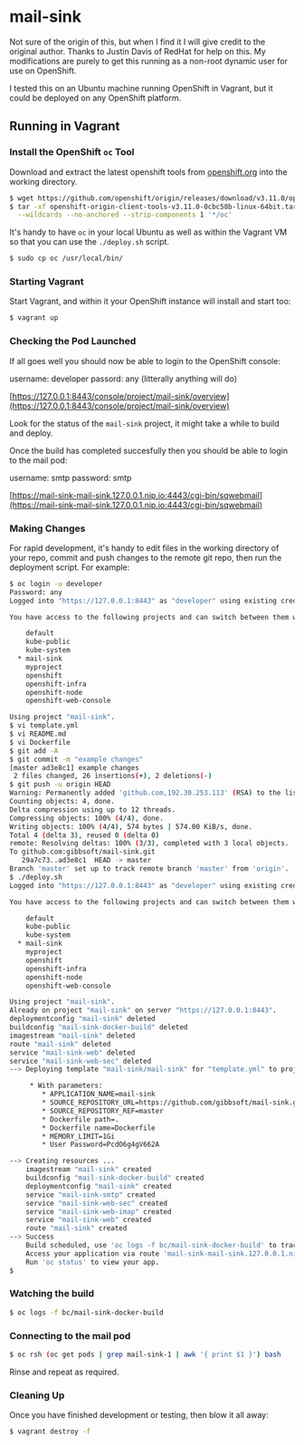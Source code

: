 # mail-sink

Not sure of the origin of this, but when I find it I will give credit to the
original author. Thanks to Justin Davis of RedHat for help on this. My
modifications are purely to get this running as a non-root dynamic user for
use on OpenShift.

I tested this on an Ubuntu machine running OpenShift in Vagrant, but it could
be deployed on any OpenShift platform.

## Running in Vagrant

### Install the OpenShift `oc` Tool

Download and extract the latest openshift tools from [openshift.org](https://www.openshift.org/download.html#oc-platforms)
into the working directory.

```bash
$ wget https://github.com/openshift/origin/releases/download/v3.11.0/openshift-origin-client-tools-v3.11.0-0cbc58b-linux-64bit.tar.gz
$ tar -xf openshift-origin-client-tools-v3.11.0-0cbc58b-linux-64bit.tar.gz \
  --wildcards --no-anchored --strip-components 1 '*/oc'
```

It's handy to have `oc` in your local Ubuntu as well as within the Vagrant VM
so that you can use the `./deploy.sh` script.

```bash
$ sudo cp oc /usr/local/bin/
```

### Starting Vagrant

Start Vagrant, and within it your OpenShift instance will install and start
too:

```bash
$ vagrant up
```

### Checking the Pod Launched

If all goes well you should now be able to login to the OpenShift console:

username: developer
passord: any  (litterally anything will do)

[https://127.0.0.1:8443/console/project/mail-sink/overview](https://127.0.0.1:8443/console/project/mail-sink/overview)

Look for the status of the `mail-sink` project, it might take a while to build
and deploy.

Once the build has completed succesfully then you should be able to login
to the mail pod:

username: smtp
password: smtp

[https://mail-sink-mail-sink.127.0.0.1.nip.io:4443/cgi-bin/sqwebmail](https://mail-sink-mail-sink.127.0.0.1.nip.io:4443/cgi-bin/sqwebmail)


### Making Changes

For rapid development, it's handy to edit files in the working directory of
your repo, commit and push changes to the remote git repo, then run the
deployment script. For example:

```bash
$ oc login -u developer
Password: any
Logged into "https://127.0.0.1:8443" as "developer" using existing credentials.

You have access to the following projects and can switch between them with 'oc project <projectname>':

    default
    kube-public
    kube-system
  * mail-sink
    myproject
    openshift
    openshift-infra
    openshift-node
    openshift-web-console

Using project "mail-sink".
$ vi template.yml
$ vi README.md
$ vi Dockerfile
$ git add -A
$ git commit -m "example changes"
[master ad3e8c1] example changes
 2 files changed, 26 insertions(+), 2 deletions(-)
$ git push -u origin HEAD
Warning: Permanently added 'github.com,192.30.253.113' (RSA) to the list of known hosts.
Counting objects: 4, done.
Delta compression using up to 12 threads.
Compressing objects: 100% (4/4), done.
Writing objects: 100% (4/4), 574 bytes | 574.00 KiB/s, done.
Total 4 (delta 3), reused 0 (delta 0)
remote: Resolving deltas: 100% (3/3), completed with 3 local objects.
To github.com:gibbsoft/mail-sink.git
   29a7c73..ad3e8c1  HEAD -> master
Branch 'master' set up to track remote branch 'master' from 'origin'.
$ ./deploy.sh
Logged into "https://127.0.0.1:8443" as "developer" using existing credentials.

You have access to the following projects and can switch between them with 'oc project <projectname>':

    default
    kube-public
    kube-system
  * mail-sink
    myproject
    openshift
    openshift-infra
    openshift-node
    openshift-web-console

Using project "mail-sink".
Already on project "mail-sink" on server "https://127.0.0.1:8443".
deploymentconfig "mail-sink" deleted
buildconfig "mail-sink-docker-build" deleted
imagestream "mail-sink" deleted
route "mail-sink" deleted
service "mail-sink-web" deleted
service "mail-sink-web-sec" deleted
--> Deploying template "mail-sink/mail-sink" for "template.yml" to project mail-sink

     * With parameters:
        * APPLICATION_NAME=mail-sink
        * SOURCE_REPOSITORY_URL=https://github.com/gibbsoft/mail-sink.git
        * SOURCE_REPOSITORY_REF=master
        * Dockerfile path=.
        * Dockerfile name=Dockerfile
        * MEMORY_LIMIT=1Gi
        * User Password=PcdO6g4gV662A

--> Creating resources ...
    imagestream "mail-sink" created
    buildconfig "mail-sink-docker-build" created
    deploymentconfig "mail-sink" created
    service "mail-sink-smtp" created
    service "mail-sink-web-sec" created
    service "mail-sink-web-imap" created
    service "mail-sink-web" created
    route "mail-sink" created
--> Success
    Build scheduled, use 'oc logs -f bc/mail-sink-docker-build' to track its progress.
    Access your application via route 'mail-sink-mail-sink.127.0.0.1.nip.io'
    Run 'oc status' to view your app.
$
```

### Watching the build

```bash
$ oc logs -f bc/mail-sink-docker-build
```

### Connecting to the mail pod

```bash
$ oc rsh (oc get pods | grep mail-sink-1 | awk '{ print $1 }') bash
```

Rinse and repeat as required.

### Cleaning Up

Once you have finished development or testing, then blow it all away:

```bash
$ vagrant destroy -f
```

